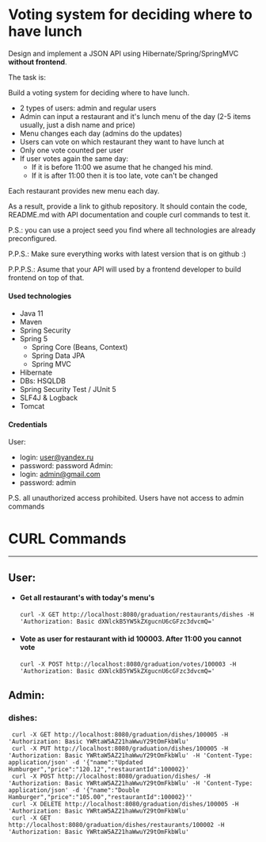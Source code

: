 # Voting system for deciding where to have lunch

Design and implement a JSON API using Hibernate/Spring/SpringMVC **without frontend**.

The task is:

Build a voting system for deciding where to have lunch.

 * 2 types of users: admin and regular users
 * Admin can input a restaurant and it's lunch menu of the day (2-5 items usually, just a dish name and price)
 * Menu changes each day (admins do the updates)
 * Users can vote on which restaurant they want to have lunch at
 * Only one vote counted per user
 * If user votes again the same day:
    - If it is before 11:00 we asume that he changed his mind.
    - If it is after 11:00 then it is too late, vote can't be changed

Each restaurant provides new menu each day.




As a result, provide a link to github repository. It should contain the code, README.md with API documentation and couple curl commands to test it.

P.S.: you can use a project seed you find where all technologies are already preconfigured.

P.P.S.: Make sure everything works with latest version that is on github :)

P.P.P.S.: Asume that your API will used by a frontend developer to build frontend on top of that.

#### Used technologies
- Java 11
- Maven
- Spring Security
- Spring 5
  * Spring Core (Beans, Context)
  * Spring Data JPA
  * Spring MVC
- Hibernate
- DBs: HSQLDB
- Spring Security Test / JUnit 5
- SLF4J & Logback
- Tomcat

#### Credentials

User:
 * login: user@yandex.ru
 * password: password
Admin:
 * login: admin@gmail.com
 * password: admin

P.S. all unauthorized access prohibited. Users have not access to admin commands

# CURL Commands

---
## User:

- #### Get all restaurant's with today's menu's
  `curl -X GET http://localhost:8080/graduation/restaurants/dishes -H 'Authorization: Basic dXNlckB5YW5kZXgucnU6cGFzc3dvcmQ='`
- #### Vote as user for restaurant with id 100003. After 11:00 you cannot vote
  `curl -X POST http://localhost:8080/graduation/votes/100003 -H 'Authorization: Basic dXNlckB5YW5kZXgucnU6cGFzc3dvcmQ='`

## Admin:

### dishes:

     curl -X GET http://localhost:8080/graduation/dishes/100005 -H 'Authorization: Basic YWRtaW5AZ21haWwuY29tOmFkbWlu'
     curl -X PUT http://localhost:8080/graduation/dishes/100005 -H 'Authorization: Basic YWRtaW5AZ21haWwuY29tOmFkbWlu' -H 'Content-Type: application/json' -d '{"name":"Updated Humburger","price":"120.12","restaurantId":100002}'
     curl -X POST http://localhost:8080/graduation/dishes/ -H 'Authorization: Basic YWRtaW5AZ21haWwuY29tOmFkbWlu' -H 'Content-Type: application/json' -d '{"name":"Double Hamburger","price":"105.00","restaurantId":100002}''
     curl -X DELETE http://localhost:8080/graduation/dishes/100005 -H 'Authorization: Basic YWRtaW5AZ21haWwuY29tOmFkbWlu'
     curl -X GET http://localhost:8080/graduation/dishes/restaurants/100002 -H 'Authorization: Basic YWRtaW5AZ21haWwuY29tOmFkbWlu'
